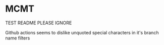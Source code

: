# MCMT

TEST README PLEASE IGNORE

Github actions seems to dislike unquoted special characters in it's branch name filters